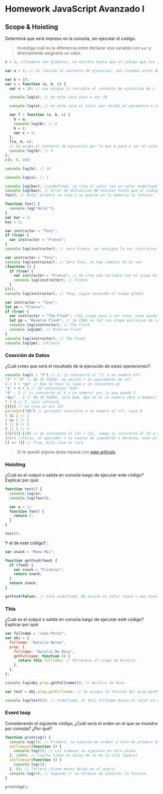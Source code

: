 # Homework JavaScript Avanzado I

## Scope & Hoisting

Determiná que será impreso en la consola, sin ejecutar el código.

> Investiga cuál es la diferencia entre declarar una variable con `var` y directamente asignarle un valor.

```javascript
x = 1; //Siempre son globales, no existen hasta que el codigo que les asigna es ejecutado, son configurables (ej. se pueden borrar)

var a = 5; // Se limitan al contexto de ejecucion, son creadas antes de ejecutar el codigo, propiedad no configurable de su contexto de ejecucion

var b = 10;
var c = function (a, b, c) {
  var x = 10; // ase asigna la variable al contexto de ejecucion de c

  console.log(x); // en este caso pasa a ser 10

  console.log(a); // en este caso el valor que reciba el parametro a (8)

  var f = function (a, b, c) {
    b = a;
    console.log(b); // 8
    b = c;
    var x = 5;
  };
  f(a, b, c);
  // Se acaba el contexto de ejecucion por lo que b pasa a ser el valor del parametro b
  console.log(b); // 9
};
c(8, 9, 10);

console.log(b); // 10

console.log(x); // 1
```

```javascript
console.log(bar); //undefined, se crea el valor con un valor undefined
console.log(baz); // Error de definicion NO existen hasta que el codigo es ejecutado!
foo(); // Hola! primero se crea o se guarda en la memoria la funcion

function foo() {
  console.log("Hola!");
}
var bar = 1;
baz = 2;
```

```javascript
var instructor = "Tony";
if (true) {
  var instructor = "Franco";
}
console.log(instructor); // sera Franco, se reasigna la var instructor
```

```javascript
var instructor = "Tony";
console.log(instructor); // Sera Tony, no hay cambios en el var
(function () {
  if (true) {
    var instructor = "Franco"; // Se crea una variable con el scope en la funct
    console.log(instructor); // Franco
  }
})();
console.log(instructor); // Tony, sigue teniendo el scope global
```

```javascript
var instructor = "Tony";
let pm = "Franco";
if (true) {
  var instructor = "The Flash"; //EL scope pasa a ser este, osea queda en el contexto global
  let pm = "Reverse Flash"; // Se CREA un let con scope exclusivo de la funct o del if, for o while!
  console.log(instructor); // The Flash
  console.log(pm); // Reverse Flash
}
console.log(instructor); // The Flash
console.log(pm); //Franco
```

### Coerción de Datos

¿Cuál crees que será el resultado de la ejecución de estas operaciones?:

```javascript
console.log(6 / "3") // 2, js convierte el "3" a un numero wtf
"2" * "3" // NO SE PUEDE, no existe * en operadores de str
4 + 5 + "px" // 9px Se hace la suma y se concatena px
"$" + 4 + 5 // Se concatenan "$45"
"4" - 2 // js convierte el 4 a un numero! por lo que queda 2
"4px" - 2 // NO SE PUEDE, sale NaN, 4px no es un numero (Not a Number)
7 / 0 // F, sale infinity
{}[0] // Se crea un arr [0]
parseInt("09") // parseInt convierte a un numero el str, osea 9
5 && 2 // 2
2 && 5 // 5
5 || 0 // 5
0 || 5 // 5
[3]+[3]-[10] // Se concatena el [3] + [3], luego js convierte el 33 a numero y se le resta 10
3>2>1 //False, el operador > se evalua de izquierda a derecha, osea primero se evalua 3>2 true y queda true > 1
[] == ![] // True, Esta cosa es rara
```

> Si te quedó alguna duda repasá con [este artículo](http://javascript.info/tutorial/object-conversion).

### Hoisting

¿Cuál es el output o salida en consola luego de ejecutar este código? Explicar por qué:

```javascript
function test() {
  console.log(a);
  console.log(foo());

  var a = 1;
  function foo() {
    return 2;
  }
}

test();
```

Y el de este código? :

```javascript
var snack = "Meow Mix";

function getFood(food) {
  if (food) {
    var snack = "Friskies";
    return snack;
  }
  return snack;
}

getFood(false); // Sale undefined, NO existe el valor snack o mas bien no se toma el global
```

### This

¿Cuál es el output o salida en consola luego de ejecutar esté código? Explicar por qué:

```javascript
var fullname = "Juan Perez";
var obj = {
  fullname: "Natalia Nerea",
  prop: {
    fullname: "Aurelio De Rosa",
    getFullname: function () {
      return this.fullname; // Pertenece al scope de Aurelio
    },
  },
};

console.log(obj.prop.getFullname()); // Aurelio de Rosa

var test = obj.prop.getFullname; // Se asigna la funcion del prop.getFullname a esta variable

console.log(test()); // Undefined, el this.fullname busca el valor en el scope global, osea en donde se define var fullname!
```

### Event loop

Considerando el siguiente código, ¿Cuál sería el orden en el que se muestra por consola? ¿Por qué?

```javascript
function printing() {
  console.log(1); // Primero: se ejecuta en orden! y esta de primero dahh
  setTimeout(function () {
    console.log(2); // Los timeout se ejecutan en otro plano
  }, 1000); // Cuarto tiene un delay de 1s en la cola (query)
  setTimeout(function () {
    console.log(3);
  }, 0); // Tercero (tiene menos delay en el query)
  console.log(4); // Segundo // se termina de ejecutar la funcion
}

printing();
```
